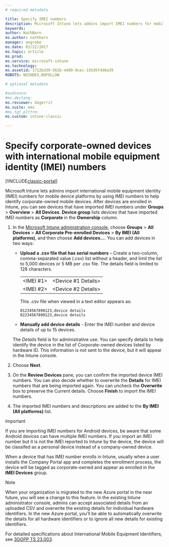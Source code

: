 ```yaml
---
# required metadata

title: Specify IMEI numbers 
description: Microsoft Intune lets admins import IMEI numbers for mobile device platforms to help identify corporate-owned mobile devices
keywords:
author: NathBarn
ms.author: nathbarn
manager: angrobe
ms.date: 03/22/2017
ms.topic: article
ms.prod:
ms.service: microsoft-intune
ms.technology:
ms.assetid: 1712bd39-562b-4409-9cec-155d5f4d8a39
ROBOTS: NOINDEX,NOFOLLOW

# optional metadata

#audience:
#ms.devlang:
ms.reviewer: dagerrit
ms.suite: ems
#ms.tgt_pltfrm:
ms.custom: intune-classic

---
```


# Specify corporate-owned devices with international mobile equipment identity (IMEI) numbers

[!INCLUDE[classic-portal](../includes/classic-portal.md)]

Microsoft Intune lets admins import international mobile equipment identity (IMEI) numbers for mobile device platforms by using IMEI numbers to help identify corporate-owned mobile devices. After devices are enrolled in Intune, you can see devices that have imported IMEI numbers under **Groups** > **Overview** > **All Devices**. **Device group** lists devices that have imported IMEI numbers as **Corporate** in the **Ownership** column.

1. In the [Microsoft Intune administration console](https://manage.microsoft.com), choose **Groups** &gt; **All Devices** &gt; **All Corporate Pre-enrolled Devices** &gt; **By IMEI (All platforms)**, and then choose **Add devices…**. You can add devices in two ways:

   - **Upload a .csv file that has serial numbers** – Create a two-column, comma-separated value (.csv) list without a header, and limit the list to 5,000 devices or 5 MB per .csv file. The details field is limited to 128 characters. 


     |||
     |-|-|
     |&lt;IMEI #1&gt;|&lt;Device #1 Details&gt;|
     |&lt;IMEI #2&gt;|&lt;Device #2 Details&gt;|

     This .csv file when viewed in a text editor appears as:

     ```
     01234567890123,device details
     02234567890123,device details
     ```

   - **Manually add device details** - Enter the IMEI number and device details of up to 15 devices.

   The *Details* field is for administrative use. You can specify details to help identify the device in the list of Corporate-owned devices listed by hardware ID. This information is not sent to the device, but it will appear in the Intune console.

2. Choose **Next**.
3. On the **Review Devices** pane, you can confirm the imported device IMEI numbers. You can also decide whether to overwrite the **Details** for IMEI numbers that are being imported again. You can uncheck the **Overwrite** box to preserve the Current details. Choose **Finish** to import the IMEI numbers.
4. The imported IMEI numbers and descriptions are added to the **By IMEI (All platforms)** list.

> [!IMPORTANT]
> If you are importing IMEI numbers for Android devices, be aware that some Android devices can have multiple IMEI numbers. If you import an IMEI number but it is not the IMEI reported to Intune by the device, the device will be classifed as a personal device instead of a company-owned device.

When a device that has IMEI number enrolls in Intune, usually when a user installs the Company Portal app and completes the enrollment process, the device will be tagged as corporate-owned and appear as enrolled in the **IMEI Devices** group.

>[!NOTE]
> When your organization is migrated to the new Azure portal in the near future, you will see a change to this feature. In the existing Intune administrator console, admins can accept associated details from an uploaded CSV and overwrite the existing details for individual hardware identifiers. In the new Azure portal, you’ll be able to automatically overwrite the details for all hardware identifiers or to ignore all new details for existing identifiers.

For detailed specifications about International Mobile Equipment Identifiers, see [3GGPP TS 23.003](https://portal.3gpp.org/desktopmodules/Specifications/SpecificationDetails.aspx?specificationId=729).
